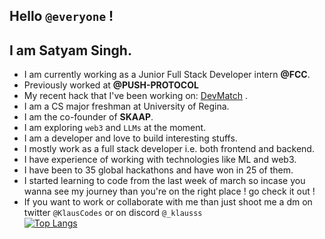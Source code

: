 ## Hello `@everyone` !
## I am Satyam Singh.
- I am currently working as a Junior Full Stack Developer intern <b>@FCC</b>.
- Previously worked at <b>@PUSH-PROTOCOL</b>
- My recent hack that I've been working on: [DevMatch](http://devvvmatch.vercel.app) .
- I am a CS major freshman at University of Regina.
- I am the co-founder of <b>SKAAP</b>.
- I am exploring `web3` and `LLMs` at the moment.
- I am a developer and love to build interesting stuffs.
- I mostly work as a full stack developer i.e. both frontend and backend.
- I have experience of working with technologies like ML and web3.
- I have been to 35 global hackathons and have won in 25 of them.
- I started learning to code from the last week of march so incase you wanna see my journey than you're on the right place ! go check it out !
- If you want to work or collaborate with me than just shoot me a dm on twitter `@KlausCodes` or on discord `@_klausss` <br>
[![Top Langs](https://github-readme-stats.vercel.app/api/top-langs/?username=KlausMikhaelson&layout=compact&theme=calm)](https://github.com/KlausMikhaelson/github-readme-stats)
